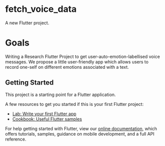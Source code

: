# fetch_voice_data

A new Flutter project.

# Goals

Writing a Research Flutter Project to get user-auto-emotion-labellised voice messages.
We propose a little user-friendly app which allows users to record one-self on different
emotions associated with a text. 

## Getting Started

This project is a starting point for a Flutter application.

A few resources to get you started if this is your first Flutter project:

- [Lab: Write your first Flutter app](https://flutter.dev/docs/get-started/codelab)
- [Cookbook: Useful Flutter samples](https://flutter.dev/docs/cookbook)

For help getting started with Flutter, view our
[online documentation](https://flutter.dev/docs), which offers tutorials,
samples, guidance on mobile development, and a full API reference.
